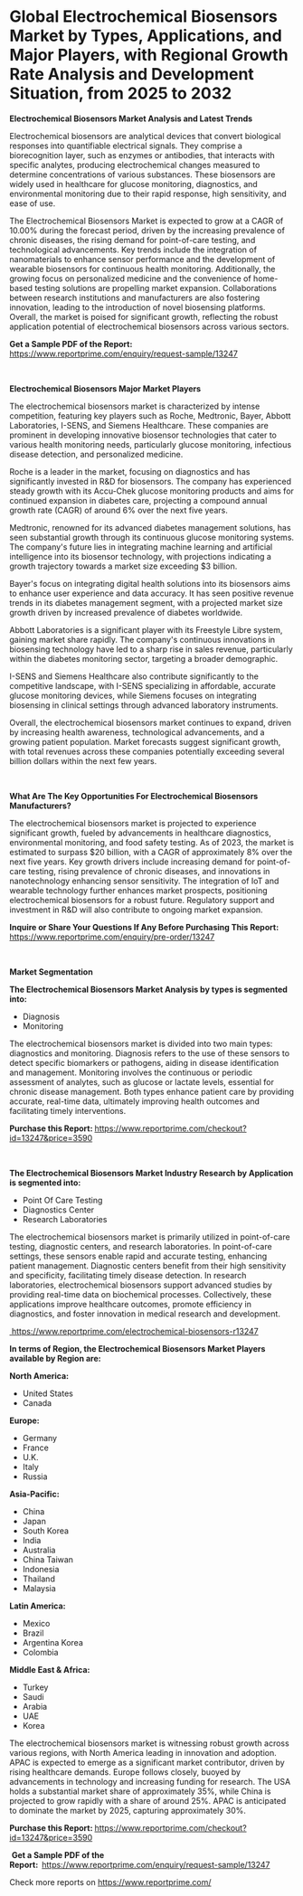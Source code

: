 <p><h1>Global Electrochemical Biosensors Market by Types, Applications, and Major Players, with Regional Growth Rate Analysis and Development Situation, from 2025 to 2032</h1></p><p><strong>Electrochemical Biosensors Market Analysis and Latest Trends</strong></p>
<p><p>Electrochemical biosensors are analytical devices that convert biological responses into quantifiable electrical signals. They comprise a biorecognition layer, such as enzymes or antibodies, that interacts with specific analytes, producing electrochemical changes measured to determine concentrations of various substances. These biosensors are widely used in healthcare for glucose monitoring, diagnostics, and environmental monitoring due to their rapid response, high sensitivity, and ease of use.</p><p>The Electrochemical Biosensors Market is expected to grow at a CAGR of 10.00% during the forecast period, driven by the increasing prevalence of chronic diseases, the rising demand for point-of-care testing, and technological advancements. Key trends include the integration of nanomaterials to enhance sensor performance and the development of wearable biosensors for continuous health monitoring. Additionally, the growing focus on personalized medicine and the convenience of home-based testing solutions are propelling market expansion. Collaborations between research institutions and manufacturers are also fostering innovation, leading to the introduction of novel biosensing platforms. Overall, the market is poised for significant growth, reflecting the robust application potential of electrochemical biosensors across various sectors.</p></p>
<p><strong>Get a Sample PDF of the Report:&nbsp;</strong> <a href="https://www.reportprime.com/enquiry/request-sample/13247?utm_campaign=3355&utm_medium=2&utm_source=Github&utm_content=ia&utm_term=19032025&utm_id=electrochemical-biosensors">https://www.reportprime.com/enquiry/request-sample/13247</a></p>
<p>&nbsp;</p>
<p><strong>Electrochemical Biosensors Major Market Players</strong></p>
<p><p>The electrochemical biosensors market is characterized by intense competition, featuring key players such as Roche, Medtronic, Bayer, Abbott Laboratories, I-SENS, and Siemens Healthcare. These companies are prominent in developing innovative biosensor technologies that cater to various health monitoring needs, particularly glucose monitoring, infectious disease detection, and personalized medicine.</p><p>Roche is a leader in the market, focusing on diagnostics and has significantly invested in R&D for biosensors. The company has experienced steady growth with its Accu-Chek glucose monitoring products and aims for continued expansion in diabetes care, projecting a compound annual growth rate (CAGR) of around 6% over the next five years.</p><p>Medtronic, renowned for its advanced diabetes management solutions, has seen substantial growth through its continuous glucose monitoring systems. The company's future lies in integrating machine learning and artificial intelligence into its biosensor technology, with projections indicating a growth trajectory towards a market size exceeding $3 billion.</p><p>Bayer's focus on integrating digital health solutions into its biosensors aims to enhance user experience and data accuracy. It has seen positive revenue trends in its diabetes management segment, with a projected market size growth driven by increased prevalence of diabetes worldwide.</p><p>Abbott Laboratories is a significant player with its Freestyle Libre system, gaining market share rapidly. The company's continuous innovations in biosensing technology have led to a sharp rise in sales revenue, particularly within the diabetes monitoring sector, targeting a broader demographic.</p><p>I-SENS and Siemens Healthcare also contribute significantly to the competitive landscape, with I-SENS specializing in affordable, accurate glucose monitoring devices, while Siemens focuses on integrating biosensing in clinical settings through advanced laboratory instruments.</p><p>Overall, the electrochemical biosensors market continues to expand, driven by increasing health awareness, technological advancements, and a growing patient population. Market forecasts suggest significant growth, with total revenues across these companies potentially exceeding several billion dollars within the next few years.</p></p>
<p>&nbsp;</p>
<p><strong>What Are The Key Opportunities For Electrochemical Biosensors Manufacturers?</strong></p>
<p><p>The electrochemical biosensors market is projected to experience significant growth, fueled by advancements in healthcare diagnostics, environmental monitoring, and food safety testing. As of 2023, the market is estimated to surpass $20 billion, with a CAGR of approximately 8% over the next five years. Key growth drivers include increasing demand for point-of-care testing, rising prevalence of chronic diseases, and innovations in nanotechnology enhancing sensor sensitivity. The integration of IoT and wearable technology further enhances market prospects, positioning electrochemical biosensors for a robust future. Regulatory support and investment in R&D will also contribute to ongoing market expansion.</p></p>
<p><strong>Inquire or Share Your Questions If Any Before Purchasing This Report:</strong> <a href="https://www.reportprime.com/enquiry/pre-order/13247?utm_campaign=3355&utm_medium=2&utm_source=Github&utm_content=ia&utm_term=19032025&utm_id=electrochemical-biosensors">https://www.reportprime.com/enquiry/pre-order/13247</a></p>
<p>&nbsp;</p>
<p><strong>Market Segmentation</strong></p>
<p><strong>The Electrochemical Biosensors Market Analysis by types is segmented into:</strong></p>
<p><ul><li>Diagnosis</li><li>Monitoring</li></ul></p>
<p><p>The electrochemical biosensors market is divided into two main types: diagnostics and monitoring. Diagnosis refers to the use of these sensors to detect specific biomarkers or pathogens, aiding in disease identification and management. Monitoring involves the continuous or periodic assessment of analytes, such as glucose or lactate levels, essential for chronic disease management. Both types enhance patient care by providing accurate, real-time data, ultimately improving health outcomes and facilitating timely interventions.</p></p>
<p><strong>Purchase this Report:&nbsp;</strong><a href="https://www.reportprime.com/checkout?id=13247&price=3590&utm_campaign=3355&utm_medium=2&utm_source=Github&utm_content=ia&utm_term=19032025&utm_id=electrochemical-biosensors">https://www.reportprime.com/checkout?id=13247&price=3590</a></p>
<p>&nbsp;</p>
<p><strong>The Electrochemical Biosensors Market Industry Research by Application is segmented into:</strong></p>
<p><ul><li>Point Of Care Testing</li><li>Diagnostics Center</li><li>Research Laboratories</li></ul></p>
<p><p>The electrochemical biosensors market is primarily utilized in point-of-care testing, diagnostic centers, and research laboratories. In point-of-care settings, these sensors enable rapid and accurate testing, enhancing patient management. Diagnostic centers benefit from their high sensitivity and specificity, facilitating timely disease detection. In research laboratories, electrochemical biosensors support advanced studies by providing real-time data on biochemical processes. Collectively, these applications improve healthcare outcomes, promote efficiency in diagnostics, and foster innovation in medical research and development.</p></p>
<p><a href="https://www.reportprime.com/electrochemical-biosensors-r13247?utm_campaign=3355&utm_medium=2&utm_source=Github&utm_content=ia&utm_term=19032025&utm_id=electrochemical-biosensors">&nbsp;https://www.reportprime.com/electrochemical-biosensors-r13247</a></p>
<p><strong>In terms of Region, the Electrochemical Biosensors Market Players available by Region are:</strong></p>
<p>
    <p> <strong> North America: </strong>
        <ul>
            <li>United States</li>
            <li>Canada</li>
        </ul>
        </p> 
    <p> <strong> Europe: </strong>
        <ul>
            <li>Germany</li>
            <li>France</li>
            <li>U.K.</li>
            <li>Italy</li>
            <li>Russia</li>
        </ul>
        </p> 
    <p> <strong> Asia-Pacific: </strong>
        <ul>
            <li>China</li>
            <li>Japan</li>
            <li>South Korea</li>
            <li>India</li>
            <li>Australia</li>
            <li>China Taiwan</li>
            <li>Indonesia</li>
            <li>Thailand</li>
            <li>Malaysia</li>
        </ul>
        </p> 
    <p> <strong> Latin America: </strong>
        <ul>
            <li>Mexico</li>
            <li>Brazil</li>
            <li>Argentina Korea</li>
            <li>Colombia</li>
        </ul>
        </p> 
    <p> <strong> Middle East & Africa: </strong>
        <ul>
            <li>Turkey</li>
            <li>Saudi</li>
            <li>Arabia</li>
            <li>UAE</li>
            <li>Korea</li>
        </ul>
    </p>
    </p>
<p><p>The electrochemical biosensors market is witnessing robust growth across various regions, with North America leading in innovation and adoption. APAC is expected to emerge as a significant market contributor, driven by rising healthcare demands. Europe follows closely, buoyed by advancements in technology and increasing funding for research. The USA holds a substantial market share of approximately 35%, while China is projected to grow rapidly with a share of around 25%. APAC is anticipated to dominate the market by 2025, capturing approximately 30%.</p></p>
<p><strong>Purchase this Report: </strong><a href="https://www.reportprime.com/checkout?id=13247&price=3590&utm_campaign=3355&utm_medium=2&utm_source=Github&utm_content=ia&utm_term=19032025&utm_id=electrochemical-biosensors">https://www.reportprime.com/checkout?id=13247&price=3590</a></p>
<p>&nbsp;<strong>Get a Sample PDF of the Report:&nbsp;&nbsp;</strong><a href="https://www.reportprime.com/enquiry/request-sample/13247?utm_campaign=3355&utm_medium=2&utm_source=Github&utm_content=ia&utm_term=19032025&utm_id=electrochemical-biosensors">https://www.reportprime.com/enquiry/request-sample/13247</a></p>
<p><strong></strong></p>
<p>Check more reports on <a href="https://www.reportprime.com/?utm_campaign=3355&utm_medium=2&utm_source=Github&utm_content=ia&utm_term=19032025&utm_id=electrochemical-biosensors">https://www.reportprime.com/</a></p>